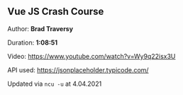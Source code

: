## Vue JS Crash Course

Author: **Brad Traversy**

Duration: **1:08:51**

Video: https://www.youtube.com/watch?v=Wy9q22isx3U

API used: https://jsonplaceholder.typicode.com/

Updated via `ncu -u` at 4.04.2021
